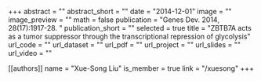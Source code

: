 +++
abstract = ""
abstract_short = ""
date = "2014-12-01"
image = ""
image_preview = ""
math = false
publication = "Genes Dev. 2014, 28(17):1917-28. "
publication_short = ""
selected = true
title = "ZBTB7A acts as a tumor suppressor through the transcriptional repression of glycolysis"
url_code = ""
url_dataset = ""
url_pdf = ""
url_project = ""
url_slides = ""
url_video = ""

[[authors]]
    name = "Xue-Song Liu"
    is_member = true
    link = "/xuesong"
+++
